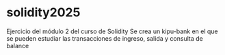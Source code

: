 # solidity2025
Ejercicio del módulo 2 del curso de Solidity
Se crea un kipu-bank en el que se pueden estudiar las transacciones de ingreso, salida y consulta de balance

